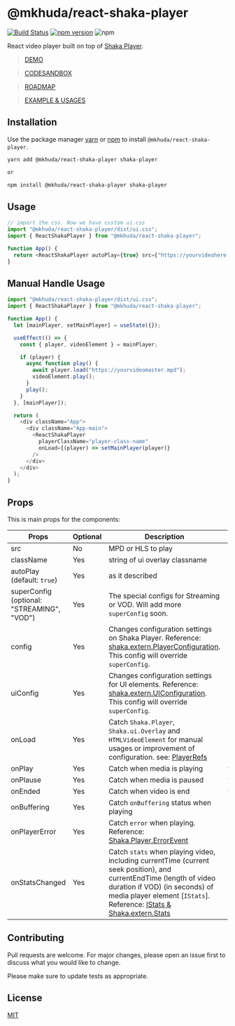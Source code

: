 # @mkhuda/react-shaka-player 
[![Build Status](https://app.travis-ci.com/mkhuda/react-shaka-player.svg?branch=main)](https://app.travis-ci.com/mkhuda/react-shaka-player) [![npm version](https://badge.fury.io/js/%40mkhuda%2Freact-shaka-player.svg)](https://badge.fury.io/js/%40mkhuda%2Freact-shaka-player) ![npm](https://img.shields.io/npm/v/shaka-player?label=shaka-player)

React video player built on top of [Shaka Player](https://github.com/google/shaka-player). 
> [DEMO](https://csb-pygk8-mkhuda.vercel.app/)

> [CODESANDBOX](https://codesandbox.io/s/keen-dewdney-pygk8)

> [ROADMAP](https://github.com/mkhuda/react-shaka-player/wiki/Initial-Roadmap)

> [EXAMPLE & USAGES](https://github.com/mkhuda/react-shaka-player/wiki/Usages-&-Examples)

## Installation

Use the package manager [yarn](https://classic.yarnpkg.com/en/) or [npm](https://www.npmjs.com/) to install `@mkhuda/react-shaka-player`.

```bash
yarn add @mkhuda/react-shaka-player shaka-player

or

npm install @mkhuda/react-shaka-player shaka-player
```

## Usage

```javascript
// import the css. Now we have custom ui.css
import "@mkhuda/react-shaka-player/dist/ui.css";
import { ReactShakaPlayer } from "@mkhuda/react-shaka-player";

function App() {
  return <ReactShakaPlayer autoPlay={true} src={"https://yourvideohere.mpd"} />;
}
```

## Manual Handle Usage

```javascript
import "@mkhuda/react-shaka-player/dist/ui.css";
import { ReactShakaPlayer } from "@mkhuda/react-shaka-player";

function App() {
  let [mainPlayer, setMainPlayer] = useState({});

  useEffect(() => {
    const { player, videoElement } = mainPlayer;

    if (player) {
      async function play() {
        await player.load("https://yourvideomaster.mpd");
        videoElement.play();
      }
      play();
    }
  }, [mainPlayer]);

  return (
    <div className="App">
      <div className="App-main">
        <ReactShakaPlayer
          playerClassName="player-class-name"
          onLoad={(player) => setMainPlayer(player)}
        />
      </div>
    </div>
  );
}
```

## Props

This is main props for the components:

|Props                |Optional       |Description                         |Type                         |
|----------------|--------|-------------------------------|-----------------------------|
|src|No|MPD or HLS to play            |string           |
|className |Yes| string of ui overlay classname | string |
|autoPlay (default: `true`)|Yes| as it described | boolean |
|superConfig (optional: "STREAMING", "VOD") |Yes|The special configs for Streaming or VOD. Will add more `superConfig` soon.      | string ("STREAMING" / "VOD")            |
|config |Yes|Changes configuration settings on Shaka Player. Reference: [shaka.extern.PlayerConfiguration](https://shaka-player-demo.appspot.com/docs/api/shaka.extern.html#.PlayerConfiguration). This config will override `superConfig`.      | object            |
|uiConfig |Yes|Changes configuration settings for UI elements. Reference: [shaka.extern.UIConfiguration](https://shaka-player-demo.appspot.com/docs/api/shaka.extern.html#.UIConfiguration). This config will override `superConfig`.      | object            |
|onLoad |Yes|Catch `Shaka.Player`, `Shaka.ui.Overlay` and `HTMLVideoElement` for manual usages or improvement of configuration. see: [PlayerRefs](https://github.com/mkhuda/react-shaka-player/blob/c4459e31027a08165007d03c9a08ff8a3e5de3dc/src/types/index.ts#L3) |object: PlayerRefs => func|
|onPlay |Yes|Catch when media is playing |func|
|onPlause |Yes|Catch when media is paused |func|
|onEnded |Yes|Catch when video is end |func|
|onBuffering |Yes|Catch `onBuffering` status when playing |bool => func|
|onPlayerError |Yes|Catch `error` when playing. Reference: [Shaka.Player.ErrorEvent](https://shaka-player-demo.appspot.com/docs/api/shaka.Player.html#.event:ErrorEvent) |{Shaka.extern.Error} => func|
|onStatsChanged |Yes|Catch `stats` when playing video, including currentTime (current seek position), and currentEndTime (length of video duration if VOD) (in seconds) of media player element [`IStats`]. Reference: [IStats & Shaka.extern.Stats](https://shaka-player-demo.appspot.com/docs/api/shaka.extern.html#.Stats) |{Shaka.extern.Stats} => func|

## Contributing

Pull requests are welcome. For major changes, please open an issue first to discuss what you would like to change.

Please make sure to update tests as appropriate.

## License

[MIT](https://choosealicense.com/licenses/mit/)
